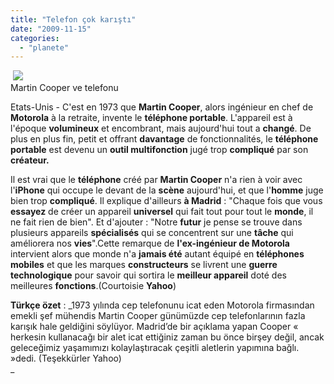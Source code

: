 ```yaml
---
title: "Telefon çok karıştı"
date: "2009-11-15"
categories: 
  - "planete"
---
```


 ![](/uploads/image/martincooper.jpg)  
Martin Cooper ve telefonu  
  
Etats-Unis - C'est en 1973 que **Martin Cooper**, alors ingénieur en chef de **Motorola** à la retraite, invente le **téléphone portable**. L'appareil est à l'époque **volumineux** et encombrant, mais aujourd'hui tout a **changé**. De plus en plus fin, petit et offrant **davantage** de fonctionnalités, le **téléphone portable** est devenu un **outil multifonction** jugé trop **compliqué** par son **créateur.**

Il est vrai que le **téléphone** créé par **Martin Cooper** n'a rien à voir avec l'**iPhone** qui occupe le devant de la **scène** aujourd'hui, et que l'**homme** juge bien trop **compliqué**. Il explique d'ailleurs **à Madrid** : "Chaque fois que vous **essayez** de créer un appareil **universel** qui fait tout pour tout le **monde**, il ne fait rien de bien". Et d'ajouter : "Notre **futur** je pense se trouve dans plusieurs appareils **spécialisés** qui se concentrent sur une **tâche** qui améliorera nos **vies**".Cette remarque de **l'ex-ingénieur de Motorola** intervient alors que monde n'a **jamais été** autant équipé en **téléphones mobiles** et que les marques **constructeurs** se livrent une **guerre technologique** pour savoir qui sortira le **meilleur appareil** doté des meilleures **fonctions**.(Courtoisie **Yahoo**)

**Türkçe özet** : _1973 yılında cep telefonunu icat eden Motorola firmasından emekli şef mühendis Martin Cooper günümüzde cep telefonlarının fazla karışık hale geldiğini söylüyor. Madrid’de bir açıklama yapan Cooper «  herkesin kullanacağı bir alet icat ettiğiniz zaman bu önce birşey değil, ancak geleceğimiz yaşamımızı kolaylaştıracak çeşitli aletlerin yapımına bağlı. »dedi. (Teşekkürler Yahoo)  
_
